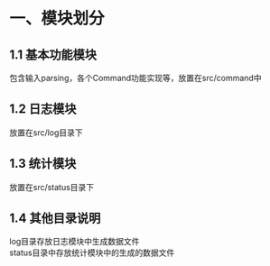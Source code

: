 # 一、模块划分
## 1.1 基本功能模块
包含输入parsing，各个Command功能实现等，放置在src/command中

## 1.2 日志模块
放置在src/log目录下

## 1.3 统计模块
放置在src/status目录下

## 1.4 其他目录说明
log目录存放日志模块中生成数据文件  
status目录中存放统计模块中的生成的数据文件
